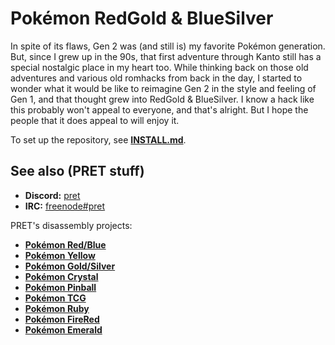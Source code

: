 # Pokémon RedGold & BlueSilver

In spite of its flaws, Gen 2 was (and still is) my favorite Pokémon generation. But, since I grew up in the 90s, that first adventure through Kanto still has a special nostalgic place in my heart too. While thinking back on those old adventures and various old romhacks from back in the day, I started to wonder what it would be like to reimagine Gen 2 in the style and feeling of Gen 1, and that thought grew into RedGold & BlueSilver. I know a hack like this probably won't appeal to everyone, and that's alright. But I hope the people that it does appeal to will enjoy it.

To set up the repository, see [**INSTALL.md**](INSTALL.md).


## See also (PRET stuff)

- **Discord:** [pret][discord]
- **IRC:** [freenode#pret][irc]

PRET's disassembly projects:

- [**Pokémon Red/Blue**][pokered]
- [**Pokémon Yellow**][pokeyellow]
- [**Pokémon Gold/Silver**][pokegold]
- [**Pokémon Crystal**][pokecrystal]
- [**Pokémon Pinball**][pokepinball]
- [**Pokémon TCG**][poketcg]
- [**Pokémon Ruby**][pokeruby]
- [**Pokémon FireRed**][pokefirered]
- [**Pokémon Emerald**][pokeemerald]

[pokered]: https://github.com/pret/pokered
[pokeyellow]: https://github.com/pret/pokeyellow
[pokegold]: https://github.com/pret/pokegold
[pokecrystal]: https://github.com/pret/pokecrystal
[pokepinball]: https://github.com/pret/pokepinball
[poketcg]: https://github.com/pret/poketcg
[pokeruby]: https://github.com/pret/pokeruby
[pokefirered]: https://github.com/pret/pokefirered
[pokeemerald]: https://github.com/pret/pokeemerald
[discord]: https://discord.gg/d5dubZ3
[irc]: https://kiwiirc.com/client/irc.freenode.net/?#pret
